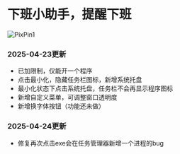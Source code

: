 # 下班小助手，提醒下班
![PixPin1](https://github.com/user-attachments/assets/23ff1900-bad3-4a6c-b448-339b735a33a0)
### 2025-04-23更新

- 已加限制，仅能开一个程序
- 点击最小化，隐藏任务栏图标，新增系统托盘
- 最小化状态下点击系统托盘，任务栏不会再显示程序图标
- 新增自定义菜单，可调整窗口透明度
- 新增换字体按钮（功能还未做）

### 2025-04-24更新

- 修复再次点击exe会在任务管理器新增一个进程的bug
